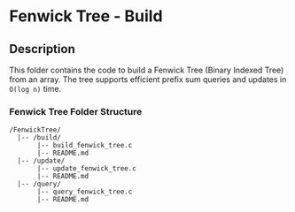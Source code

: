 # Fenwick Tree - Build

## Description
This folder contains the code to build a Fenwick Tree (Binary Indexed Tree) from an array. The tree supports efficient prefix sum queries and updates in `O(log n)` time.

### **Fenwick Tree Folder Structure**

```
/FenwickTree/
  |-- /build/
       |-- build_fenwick_tree.c
       |-- README.md
  |-- /update/
       |-- update_fenwick_tree.c
       |-- README.md
  |-- /query/
       |-- query_fenwick_tree.c
       |-- README.md
```